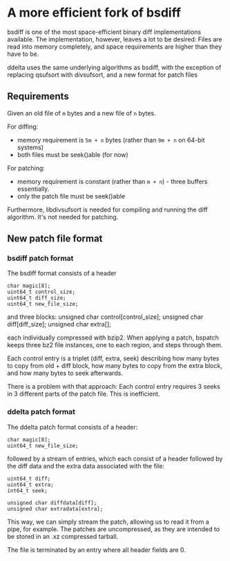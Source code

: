 # A more efficient fork of bsdiff
bsdiff is one of the most space-efficient binary diff implementations
available. The implementation, however, leaves a lot to be desired: Files
are read into memory completely, and space requirements are higher than they
have to be.

ddelta uses the same underlying algorithms as bsdiff, with the exception of
replacing qsufsort with divsufsort, and a new format for patch files

## Requirements

Given an old file of `m` bytes and a new file of `n` bytes.

For diffing:

* memory requirement is `5m + n` bytes (rather than `9m + n` on 64-bit systems)
* both files must be seek()able (for now)

For patching:

* memory requirement is constant (rather than `m + n`) - three buffers essentially.
* only the patch file must be seek()able

Furthermore, libdivsufsort is needed for compiling and running the diff
algorithm. It's not needed for patching.

## New patch file format

### bsdiff patch format
The bsdiff format consists of a header

    char magic[8];
    uint64_t control_size;
    uint64_t diff_size;
    uint64_t new_file_size;

and three blocks:
    unsigned char control[control_size];
    unsigned char diff[diff_size];
    unsigned char extra[];

each individually compressed with bzip2. When applying a patch, bspatch keeps
three bz2 file instances, one to each region, and steps through them.

Each control entry is a triplet (diff, extra, seek) describing how many bytes
to copy from old + diff block, how many bytes to copy from the extra block, and
how many bytes to seek afterwards.

There is a problem with that approach: Each control entry requires 3 seeks in
3 different parts of the patch file. This is inefficient.

### ddelta patch format

The ddelta patch format consists of a header:

    char magic[8];
    uint64_t new_file_size;

followed by a stream of entries, which each consist of a header followed by
the diff data and the extra data associated with the file:

    uint64_t diff;
    uint64_t extra;
    int64_t seek;

    unsigned char diffdata[diff];
    unsigned char extradata[extra];
    
This way, we can simply stream the patch, allowing us to read it from a pipe,
for example. The patches are uncompressed, as they are intended to be stored
in an .xz compressed tarball.

The file is terminated by an entry where all header fields are 0.
